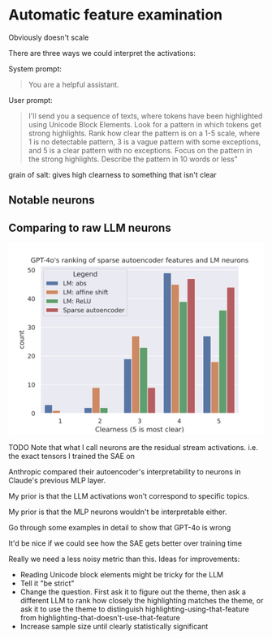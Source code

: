# Automatic feature examination

Obviously doesn't scale

There are three ways we could interpret the activations:



System prompt:

> You are a helpful assistant.

User prompt:

> I'll send you a sequence of texts,
> where tokens have been highlighted using Unicode Block Elements.
> Look for a pattern in which tokens get strong highlights.
> Rank how clear the pattern is on a 1-5 scale, where 1 is no detectable pattern,
> 3 is a vague pattern with some exceptions, and 5 is a clear pattern with no exceptions.
> Focus on the pattern in the strong highlights. Describe the pattern in 10 words or less"

grain of salt: gives high clearness to something that isn't clear

## Notable neurons

## Comparing to raw LLM neurons


![GPT-4o's ranking of sparse autoencoder features and LM neurons](assets/llm_and_sae_clearness.svg)

TODO Note that what I call neurons
are the residual stream activations. 
i.e. the exact tensors I trained the SAE on 

Anthropic
compared their autoencoder's interpretability
to neurons in Claude's previous MLP layer.

My prior is that the LLM activations
won't correspond to specific topics.

My prior is that the MLP neurons wouldn't be interpretable either.


Go through some examples in detail to show that GPT-4o is wrong

It'd be nice if we could see how the SAE gets better over training time

Really we need a less noisy metric than this. Ideas for improvements:

- Reading Unicode block elements might be tricky for the LLM
- Tell it "be strict"
- Change the question. First ask it to figure out the theme, then ask a different LLM to rank how closely the highlighting matches the theme, or ask it to use the theme to distinguish highlighting-using-that-feature from highlighting-that-doesn't-use-that-feature
- Increase sample size until clearly statistically significant
